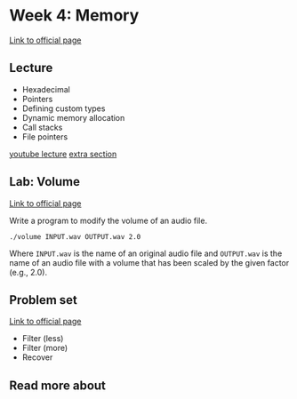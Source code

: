 # Week 4: Memory

[Link to official page](https://cs50.harvard.edu/x/2023/weeks/4/)

## Lecture

- Hexadecimal
- Pointers
- Defining custom types
- Dynamic memory allocation
- Call stacks
- File pointers

[youtube lecture](https://www.youtube.com/watch?v=AcWIE9qazLI)
[extra section](https://cs50.harvard.edu/x/2023/sections/4/)

## Lab: Volume

[Link to official page](https://cs50.harvard.edu/x/2023/labs/4/)

Write a program to modify the volume of an audio file.

```shell
./volume INPUT.wav OUTPUT.wav 2.0
```
Where `INPUT.wav` is the name of an original audio file and `OUTPUT.wav` is the name of an audio file with a volume that has been scaled by the given factor (e.g., 2.0).


## Problem set

[Link to official page](https://cs50.harvard.edu/x/2023/psets/4/)

- Filter (less)
- Filter (more)
- Recover

## Read more about


